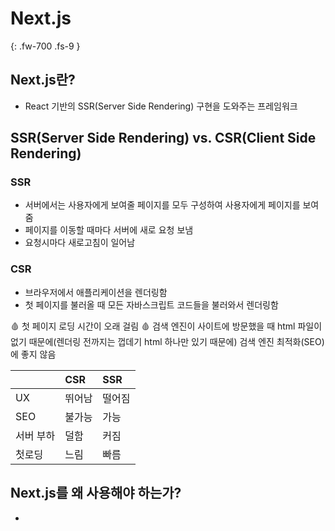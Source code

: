 # Next.js
{: .fw-700 .fs-9 }

## Next.js란?
- React 기반의 SSR(Server Side Rendering) 구현을 도와주는 프레임워크

## SSR(Server Side Rendering) vs. CSR(Client Side Rendering)
### SSR
- 서버에서는 사용자에게 보여줄 페이지를 모두 구성하여 사용자에게 페이지를 보여줌
- 페이지를 이동할 때마다 서버에 새로 요청 보냄
- 요청시마다 새로고침이 일어남

### CSR
- 브라우저에서 애플리케이션을 렌더링함
- 첫 페이지를 불러올 때 모든 자바스크립트 코드들을 불러와서 렌더링함

🩸 첫 페이지 로딩 시간이 오래 걸림
🩸 검색 엔진이 사이트에 방문했을 때 html 파일이 없기 때문에(렌더링 전까지는 껍데기 html 하나만 있기 때문에) 검색 엔진 최적화(SEO)에 좋지 않음 

|| CSR|SSR|
|:-------------|:------------------|:------|
| UX| 뛰어남| 떨어짐|
| SEO | 불가능| 가능|
| 서버 부하| 덜함| 커짐 |
| 첫로딩| 느림|빠름|

## Next.js를 왜 사용해야 하는가?
- 


